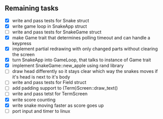 ## Remaining tasks

 - [x] write and pass tests for Snake struct
 - [x] write game loop in SnakeApp struct
 - [ ] write and pass tests for SnakeGame struct
 - [x] make Game trait that determines polling timeout and can handle a keypress
 - [x] implement partial redrawing with only changed parts without clearing the screen
 - [x] turn SnakeApp into GameLoop, that talks to instance of Game trait
 - [x] implement SnakeGame::new_apple using rand library
 - [ ] draw head differently so it stays clear which way the snakes moves if it's head is next to it's body
 - [ ] write and pass tests for Field struct
 - [ ] add padding support to (Term)Screen::draw_text()
 - [ ] write and pass tetst for TermScreen
 - [x] write score counting
 - [x] write snake moving faster as score goes up
 - [ ] port input and timer to linux
